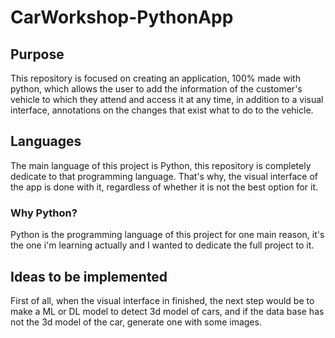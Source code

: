 # CarWorkshop-PythonApp

## Purpose

This repository is focused on creating an application, 100% made with python,
which allows the user to add the information of the customer's vehicle to which
they attend and access it at any time, in addition to a visual interface,
annotations on the changes that exist what to do to the vehicle.

## Languages

The main language of this project is Python, this repository is completely
dedicate to that programming language. That's why, the visual interface of
the app is done with it, regardless of whether it is not the best option for
it.

### Why Python?

Python is the programming language of this project for one main reason, it's
the one i'm learning actually and I wanted to dedicate the full project to it.

## Ideas to be implemented

First of all, when the visual interface in finished, the next step would be to
make a ML or DL model to detect 3d model of cars, and if the data base has not
the 3d model of the car, generate one with some images.
